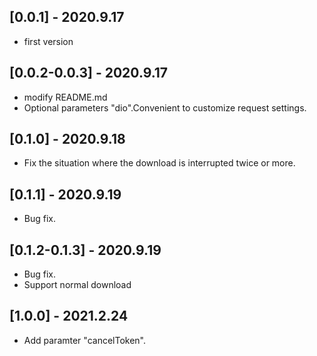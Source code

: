 ## [0.0.1] - 2020.9.17
- first version

## [0.0.2-0.0.3] - 2020.9.17
- modify README.md
- Optional parameters "dio".Convenient to customize request settings.

## [0.1.0] - 2020.9.18
- Fix the situation where the download is interrupted twice or more.

## [0.1.1] - 2020.9.19
- Bug fix.

## [0.1.2-0.1.3] - 2020.9.19
- Bug fix.
- Support normal download

## [1.0.0] - 2021.2.24
- Add paramter "cancelToken".